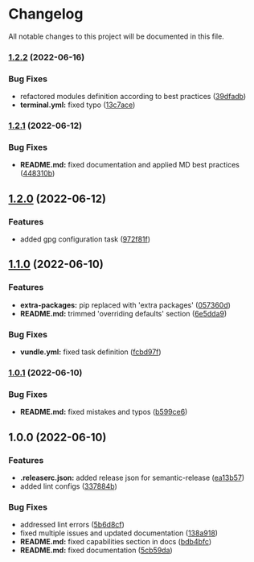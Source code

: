 # Changelog

All notable changes to this project will be documented in this file.

### [1.2.2](https://github.com/AlexNabokikh/mac-playbook/compare/v1.2.1...v1.2.2) (2022-06-16)


### Bug Fixes

* refactored modules definition according to best practices ([39dfadb](https://github.com/AlexNabokikh/mac-playbook/commit/39dfadb86873af610b1e0770c7482cf1d2c8e248))
* **terminal.yml:** fixed typo ([13c7ace](https://github.com/AlexNabokikh/mac-playbook/commit/13c7ace531c85f7d540a3b355e29b57b62daa596))

### [1.2.1](https://github.com/AlexNabokikh/mac-playbook/compare/v1.2.0...v1.2.1) (2022-06-12)


### Bug Fixes

* **README.md:** fixed documentation and applied MD best practices ([448310b](https://github.com/AlexNabokikh/mac-playbook/commit/448310b8be8cc5f56e1ef0cbba7815b7d275fffb))

## [1.2.0](https://github.com/AlexNabokikh/mac-playbook/compare/v1.1.0...v1.2.0) (2022-06-12)


### Features

* added gpg configuration task ([972f81f](https://github.com/AlexNabokikh/mac-playbook/commit/972f81fbea22cd70841ec56700fec73936390033))

## [1.1.0](https://github.com/AlexNabokikh/mac-playbook/compare/v1.0.1...v1.1.0) (2022-06-10)


### Features

* **extra-packages:** pip replaced with 'extra packages' ([057360d](https://github.com/AlexNabokikh/mac-playbook/commit/057360da40b8e99e5fdfef9fe0f1a5710df5c52e))
* **README.md:** trimmed 'overriding defaults' section ([6e5dda9](https://github.com/AlexNabokikh/mac-playbook/commit/6e5dda92166ba98369fd53ec32f1b5912c90aca9))


### Bug Fixes

* **vundle.yml:** fixed task definition ([fcbd97f](https://github.com/AlexNabokikh/mac-playbook/commit/fcbd97fa6f375995fa3ab502756823cbf3ee081b))

### [1.0.1](https://github.com/AlexNabokikh/mac-playbook/compare/v1.0.0...v1.0.1) (2022-06-10)


### Bug Fixes

* **README.md:** fixed mistakes and typos ([b599ce6](https://github.com/AlexNabokikh/mac-playbook/commit/b599ce6a5abb2c67d1a9f0d76713cd386fe1a493))

## 1.0.0 (2022-06-10)


### Features

* **.releaserc.json:** added release json for semantic-release ([ea13b57](https://github.com/AlexNabokikh/mac-playbook/commit/ea13b574b83fe1902fea3e3f6e935724937cb44b))
* added lint configs ([337884b](https://github.com/AlexNabokikh/mac-playbook/commit/337884bd9c77f82448aac8d2f418ca919c5992aa))


### Bug Fixes

* addressed lint errors ([5b6d8cf](https://github.com/AlexNabokikh/mac-playbook/commit/5b6d8cf1a96e1050b868a2d32dfcd6de41473bb6))
* fixed multiple issues and updated documentation ([138a918](https://github.com/AlexNabokikh/mac-playbook/commit/138a918a68e925940fc58247eb9124fa2f51f5dc))
* **README.md:** fixed capabilities section in docs ([bdb4bfc](https://github.com/AlexNabokikh/mac-playbook/commit/bdb4bfc9b48160511ec5cb5d9155757925fa4d86))
* **README.md:** fixed documentation ([5cb59da](https://github.com/AlexNabokikh/mac-playbook/commit/5cb59da28ccd10c0e5007e7f3fb58cc26890d38e))
